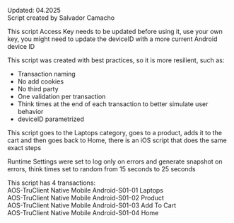 Updated: 04.2025  
Script created by Salvador Camacho

This script Access Key needs to be updated before using it, use your own key, you might need to update the deviceID with a more current Android device ID

This script was created with best practices, so it is more resilient, such as:
* Transaction naming
* No add cookies
* No third party
* One validation per transaction
* Think times at the end of each transaction to better simulate user behavior
* deviceID parametrized

This script goes to the Laptops category, goes to a product, adds it to the cart and then goes back to Home, there is an iOS script that does the same exact steps

Runtime Settings were set to log only on errors and generate snapshot on errors, think times set to random from 15 seconds to 25 seconds

This script has 4 transactions:  
AOS-TruClient Native Mobile Android-S01-01 Laptops  
AOS-TruClient Native Mobile Android-S01-02 Product  
AOS-TruClient Native Mobile Android-S01-03 Add To Cart  
AOS-TruClient Native Mobile Android-S01-04 Home